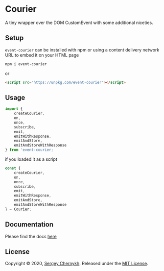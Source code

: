 # Courier

A tiny wrapper over the DOM CustomEvent with some additional niceties.

## Setup
```event-courier``` can be installed with npm or using a content delivery network URL to embed it on your HTML page

```bash
npm i event-courier
```

or

```html
<script src="https://unpkg.com/event-courier"></script>
```

## Usage
```javascript
import {
    createCourier,
    on,
    once,
    subscribe,
    emit,
    emitWithResponse,
    emitAndStore,
    emitAndStoreWithResponse
} from 'event-courier;
```

if you loaded it as a script

```javascript
const {
    createCourier,
    on,
    once,
    subscribe,
    emit,
    emitWithResponse,
    emitAndStore,
    emitAndStoreWithResponse
} = Courier;
```
## Documentation
Please find the docs [here](https://github.com/serglider)

## License

Copyright © 2020, [Sergey Chernykh](https://github.com/serglider).
Released under the [MIT License](LICENSE).